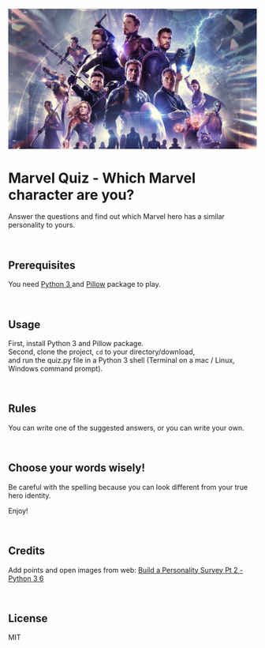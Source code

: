 ![image avengers endgame](images/avengers-endgame.jpg)

# Marvel Quiz - Which Marvel character are you? 
<p>Answer the questions and find out which Marvel hero has a similar personality to yours.</p><br>



## Prerequisites
<p>You need <a href="https://www.python.org//">Python 3 </a> and <a href="https://pypi.org/project/Pillow/">Pillow</a> package to play.</p><br>



## Usage
<p>First, install Python 3 and Pillow package.
<br>Second, clone the project, <code>cd</code> to your directory/download,<br> 
and run the quiz.py file in a Python 3 shell (Terminal on a mac / Linux, Windows command prompt).</p><br>



## Rules
<p>You can write one of the suggested answers, or you can write your own.</p><br>



## Choose your words wisely!
<p>Be careful with the spelling because you can look different from your true hero identity.

Enjoy!</p><br>


## Credits
<p>Add points and open images from web: <a href="https://www.youtube.com/watch?v=CfeULNd5-4Q">Build a Personality Survey Pt 2 - Python 3 6 </a></p><br>


## License 
MIT
